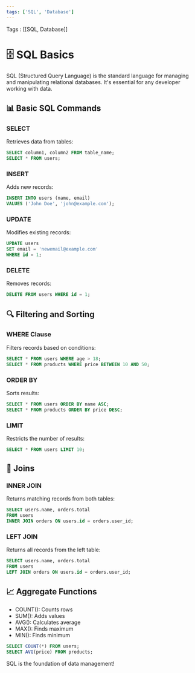 ```yaml
---
tags: ['SQL', 'Database']
---
```


Tags : [[SQL, Database]]

# 🗄️ SQL Basics

SQL (Structured Query Language) is the standard language for managing and manipulating relational databases. It's essential for any developer working with data.

## 📊 Basic SQL Commands

### SELECT
Retrieves data from tables:

```sql
SELECT column1, column2 FROM table_name;
SELECT * FROM users;
```

### INSERT
Adds new records:

```sql
INSERT INTO users (name, email) 
VALUES ('John Doe', 'john@example.com');
```

### UPDATE
Modifies existing records:

```sql
UPDATE users 
SET email = 'newemail@example.com' 
WHERE id = 1;
```

### DELETE
Removes records:

```sql
DELETE FROM users WHERE id = 1;
```

## 🔍 Filtering and Sorting

### WHERE Clause
Filters records based on conditions:

```sql
SELECT * FROM users WHERE age > 18;
SELECT * FROM products WHERE price BETWEEN 10 AND 50;
```

### ORDER BY
Sorts results:

```sql
SELECT * FROM users ORDER BY name ASC;
SELECT * FROM products ORDER BY price DESC;
```

### LIMIT
Restricts the number of results:

```sql
SELECT * FROM users LIMIT 10;
```

## 🔗 Joins

### INNER JOIN
Returns matching records from both tables:

```sql
SELECT users.name, orders.total
FROM users
INNER JOIN orders ON users.id = orders.user_id;
```

### LEFT JOIN
Returns all records from the left table:

```sql
SELECT users.name, orders.total
FROM users
LEFT JOIN orders ON users.id = orders.user_id;
```

## 📈 Aggregate Functions

- COUNT(): Counts rows
- SUM(): Adds values
- AVG(): Calculates average
- MAX(): Finds maximum
- MIN(): Finds minimum

```sql
SELECT COUNT(*) FROM users;
SELECT AVG(price) FROM products;
```

SQL is the foundation of data management!